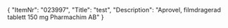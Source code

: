 {
  "ItemNr": "023997",
  "Title": "test",
  "Description": "Aprovel, filmdragerad tablett 150 mg Pharmachim AB"
}